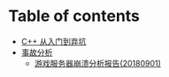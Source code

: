 # Table of contents

* [C++ 从入门到弃坑](README.md)
* [事故分析](analysis-report/README.md)
  * [游戏服务器崩溃分析报告\(20180901\)](analysis-report/20180901.md)

